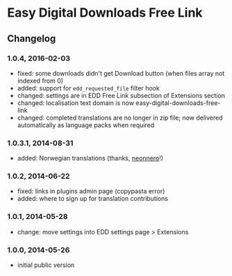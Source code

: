 # Easy Digital Downloads Free Link

## Changelog

### 1.0.4, 2016-02-03

* fixed: some downloads didn't get Download button (when files array not indexed from 0)
* added: support for `edd_requested_file` filter hook
* changed: settings are in EDD Free Link subsection of Extensions section
* changed: localisation text domain is now easy-digital-downloads-free-link
* changed: completed translations are no longer in zip file; now delivered automatically as language packs when required

### 1.0.3.1, 2014-08-31

* added: Norwegian translations (thanks, [neonnero](http://www.neonnero.com/)!)

### 1.0.2, 2014-06-22

* fixed: links in plugins admin page (copypasta error)
* added: where to sign up for translation contributions

### 1.0.1, 2014-05-28

* change: move settings into EDD settings page > Extensions

### 1.0.0, 2014-05-26

* initial public version
